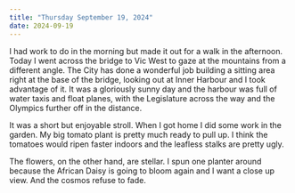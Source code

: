 ```yaml
---
title: "Thursday September 19, 2024"
date: 2024-09-19
---
```


I had work to do in the morning but made it out for a walk in the afternoon.  Today I went across the bridge to Vic West to gaze at the mountains from a different angle.  The City has done a wonderful job building a sitting area right at the base of the bridge, looking out at Inner Harbour and I took advantage of it.  It was a gloriously sunny day and the harbour was full of water taxis and float planes, with the Legislature across the way and the Olympics further off in the distance.

It was a short but enjoyable stroll.  When I got home I did some work in the garden.  My big tomato plant is pretty much ready to pull up.  I think the tomatoes would ripen faster indoors and the leafless stalks are pretty ugly.

The flowers, on the other hand, are stellar.  I spun one planter around because the African Daisy is going to bloom again and I want a close up view.  And the cosmos refuse to fade.